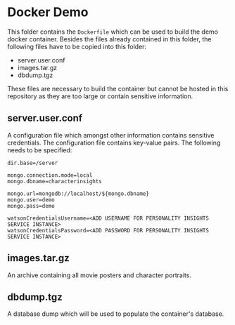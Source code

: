 # Docker Demo

This folder contains the `Dockerfile` which can be used to build the demo docker container.
Besides the files already contained in this folder, the following files have to be copied into this folder:

 * server.user.conf
 * images.tar.gz
 * dbdump.tgz

These files are necessary to build the container but cannot be hosted in this repository as they are too large
or contain sensitive information.

## server.user.conf
A configuration file which amongst other information contains sensitive credentials.
The configuration file contains key-value pairs. The following needs to be specified:

```
dir.base=/server

mongo.connection.mode=local
mongo.dbname=characterinsights

mongo.url=mongodb://localhost/${mongo.dbname}
mongo.user=demo
mongo.pass=demo

watsonCredentialsUsername=<ADD USERNAME FOR PERSONALITY INSIGHTS SERVICE INSTANCE>
watsonCredentialsPassword=<ADD PASSWORD FOR PERSONALITY INSIGHTS SERVICE INSTANCE>
```

## images.tar.gz
An archive containing all movie posters and character portraits.

## dbdump.tgz
A database dump which will be used to populate the container's database.